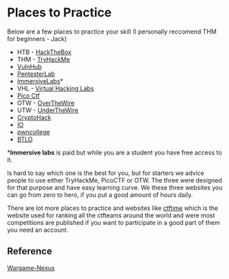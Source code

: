 # Places to Practice
Below are a few places to practice your skill (I personally reccomend THM for beginners - Jack)

- HTB - [HackTheBox](https://www.hackthebox.eu/)
- THM - [TryHackMe](https://tryhackme.com/)
- [VulnHub](vulnhub.com/)
- [PentesterLab](https://pentesterlab.com)
- [ImmersiveLabs](https://immersivelabs.online/)*
- VHL - [Virtual Hacking Labs](https://www.virtualhackinglabs.com/)
- [Pico Ctf](https://www.picoctf.org/)
- OTW - [OverTheWire](https://overthewire.org/wargames/)
- UTW - [UnderTheWire](https://underthewire.tech/)
- [CryptoHack](https://cryptohack.org)
- [IO](https://io.netgarage.org/)
- [pwncollege](https://pwn.college/)
- [BTLO](https://blueteamlabs.online/)

***Immersive labs** is paid but while you are a student you have free access to it. 

Is hard to say which one is the best for you, but for starters we advice people to use either TryHackMe, PicoCTF or OTW. The three were designed for that purpose and have easy learning curve. We these three websites you can go from zero to hero, if you put a good amount of hours daily.

There are lot more places to practice and websites like [ctftime](https://ctftime.org) which is the website used for ranking all the ctfteams around the world and were most competitions are published if you want to participate in a good part of them you need an account.

## Reference
[Wargame-Nexus](https://github.com/zardus/wargame-nexus)